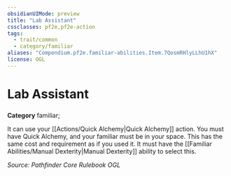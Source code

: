 ```yaml
---
obsidianUIMode: preview
title: "Lab Assistant"
cssclasses: pf2e,pf2e-action
tags:
  - trait/common
  - category/familiar
aliases: "Compendium.pf2e.familiar-abilities.Item.7QosmRHlyLLhU1hX"
license: OGL
---
```

# Lab Assistant

### 

**Category** familiar; 




It can use your [[Actions/Quick Alchemy|Quick Alchemy]] action. You must have Quick Alchemy, and your familiar must be in your space. This has the same cost and requirement as if you used it. It must have the [[Familiar Abilities/Manual Dexterity|Manual Dexterity]] ability to select this.

*Source: Pathfinder Core Rulebook*
*OGL*